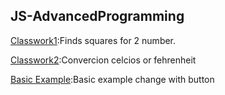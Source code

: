 ## JS-AdvancedProgramming


 [Classwork1](https://github.com/bthnbstrk/JS-AdvancedProgramming/JSEx1.html):Finds squares for 2 number.

 [Classwork2](https://github.com/bthnbstrk/JS-AdvancedProgramming/):Convercion celcios or fehrenheit

[Basic Example](https://github.com/bthnbstrk/JS-AdvancedProgramming/):Basic example change with button 
